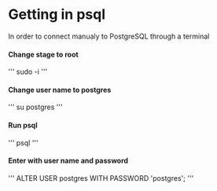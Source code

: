 Getting in psql
===============

In order to connect manualy to PostgreSQL through a terminal

#### Change stage to root
'''
sudo -i
'''

#### Change user name to postgres
'''
su postgres
'''

#### Run psql
'''
psql
'''

#### Enter with user name and password
'''
ALTER USER postgres WITH PASSWORD 'postgres';
'''
